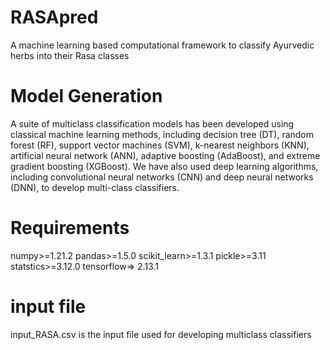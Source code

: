 # RASApred
A machine learning based computational framework to classify Ayurvedic herbs into their Rasa classes

# Model Generation
A suite of multiclass classification models has been developed using classical machine learning methods, including decision tree (DT), random forest (RF), support vector machines (SVM), k-nearest neighbors (KNN), artificial neural network (ANN), adaptive boosting (AdaBoost), and extreme gradient boosting (XGBoost). We have also used deep learning algorithms, including convolutional neural networks (CNN) and deep neural networks (DNN), to develop multi-class classifiers.
# Requirements
numpy>=1.21.2 pandas>=1.5.0 scikit_learn>=1.3.1 pickle>=3.11 statstics>=3.12.0 tensorflow=> 2.13.1
# input file
input_RASA.csv is the input file used for developing multiclass classifiers
